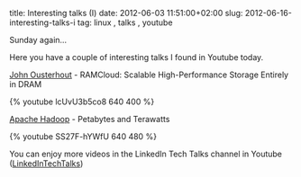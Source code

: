 title: Interesting talks (I)
date: 2012-06-03 11:51:00+02:00
slug: 2012-06-16-interesting-talks-i
tag: linux , talks , youtube

Sunday again...

Here you have a couple of interesting talks I found in Youtube today.


[John Ousterhout](http://en.wikipedia.org/wiki/John_Ousterhout) - RAMCloud: Scalable High-Performance Storage Entirely in DRAM

{% youtube lcUvU3b5co8 640 400 %}

[Apache Hadoop](http://en.wikipedia.org/wiki/Apache_Hadoop) - Petabytes and Terawatts

{% youtube SS27F-hYWfU 640 480 %}

You can enjoy more videos in the LinkedIn Tech Talks channel in Youtube ([LinkedInTechTalks](http://www.youtube.com/user/LinkedInTechTalks?feature=watch))
